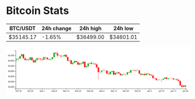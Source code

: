 # Bitcoin Stats

BTC/USDT|24h change|24h high|24h low|
|---|---|---|---|
|$35145.17|-1.65%|$36499.00|$34601.01|

<img src="./chart.svg">
